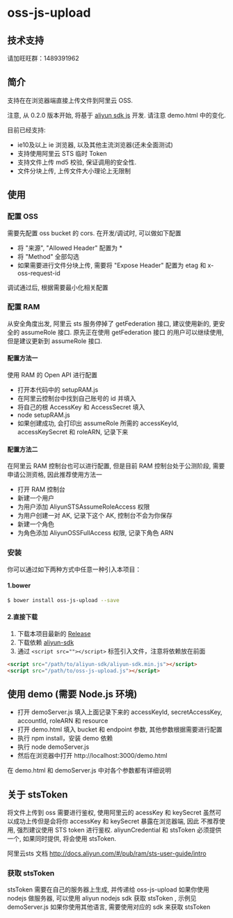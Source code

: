 # oss-js-upload

## 技术支持
请加旺旺群：1489391962

## 简介
支持在在浏览器端直接上传文件到阿里云 OSS.

注意, 从 0.2.0 版本开始, 将基于 [aliyun sdk js](https://github.com/aliyun-UED/aliyun-sdk-js) 开发. 请注意 demo.html 中的变化.

目前已经支持:
- ie10及以上 ie 浏览器, 以及其他主流浏览器(还未全面测试)
- 支持使用阿里云 STS 临时 Token
- 支持文件上传 md5 校验, 保证调用的安全性.
- 文件分块上传, 上传文件大小理论上无限制

## 使用

### 配置 OSS

需要先配置 oss bucket 的 cors. 在开发/调试时, 可以做如下配置

- 将 "来源", "Allowed Header" 配置为 *
- 将 "Method" 全部勾选
- 如果需要进行文件分块上传, 需要将 "Expose Header" 配置为 etag 和 x-oss-request-id

调试通过后, 根据需要最小化相关配置

### 配置 RAM

从安全角度出发, 阿里云 sts 服务停掉了 getFederation 接口, 建议使用新的, 更安全的 assumeRole 接口. 原先正在使用 getFederation 接口
的用户可以继续使用, 但是建议更新到 assumeRole 接口.

#### 配置方法一

使用 RAM 的 Open API 进行配置

- 打开本代码中的 setupRAM.js
- 在阿里云控制台中找到自己账号的 id 并填入
- 将自己的根 AccessKey 和 AccessSecret 填入
- node setupRAM.js
- 如果创建成功, 会打印出 assumeRole 所需的 accessKeyId, accessKeySecret 和 roleARN, 记录下来

#### 配置方法二

在阿里云 RAM 控制台也可以进行配置, 但是目前 RAM 控制台处于公测阶段, 需要申请公测资格, 因此推荐使用方法一

- 打开 RAM 控制台
- 新建一个用户
- 为用户添加 AliyunSTSAssumeRoleAccess 权限
- 为用户创建一对 AK, 记录下这个 AK, 控制台不会为你保存
- 新建一个角色
- 为角色添加 AliyunOSSFullAccess 权限, 记录下角色 ARN

### 安装

你可以通过如下两种方式中任意一种引入本项目：

#### 1.bower
```sh
$ bower install oss-js-upload --save
```

#### 2.直接下载
1.  下载本项目最新的 [Release](https://github.com/aliyun-UED/oss-js-upload/blob/master/src/oss-js-upload.js)
2.  下载依赖 [aliyun-sdk](https://github.com/aliyun-UED/aliyun-sdk-js/blob/master/dist/aliyun-sdk.min.js)
3.  通过 `<script src=""></script>` 标签引入文件，注意将依赖放在前面

```html
<script src="/path/to/aliyun-sdk/aliyun-sdk.min.js"></script>
<script src="/path/to/oss-js-upload.js"></script>
```


## 使用 demo (需要 Node.js 环境)

- 打开 demoServer.js 填入上面记录下来的 accessKeyId, secretAccessKey, accountId, roleARN 和 resource
- 打开 demo.html 填入 bucket 和 endpoint 参数, 其他参数根据需要进行配置
- 执行 npm install，安装 demo 依赖
- 执行 node demoServer.js
- 然后在浏览器中打开 http://localhost:3000/demo.html

在 demo.html 和 demoServer.js 中对各个参数都有详细说明

## 关于 stsToken

将文件上传到 oss 需要进行鉴权, 使用阿里云的 acessKey 和 keySecret 虽然可以成功上传但是会将你 accessKey 和 keySecret 暴露在浏览器端, 因此
不推荐使用, 强烈建议使用 STS token 进行鉴权. aliyunCredential 和 stsToken 必须提供一个, 如果同时提供, 将会使用 stsToken.

阿里云sts 文档 http://docs.aliyun.com/#/pub/ram/sts-user-guide/intro

### 获取 stsToken

stsToken 需要在自己的服务器上生成, 并传递给 oss-js-upload
如果你使用 nodejs 做服务器, 可以使用 aliyun nodejs sdk 获取 stsToken , 示例见 demoServer.js
如果你使用其他语言, 需要使用对应的 sdk 来获取 stsToken
